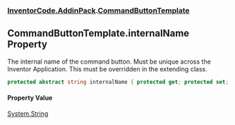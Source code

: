 ### [InventorCode\.AddinPack](InventorCode.AddinPack.md 'InventorCode\.AddinPack').[CommandButtonTemplate](InventorCode.AddinPack.CommandButtonTemplate.md 'InventorCode\.AddinPack\.CommandButtonTemplate')

## CommandButtonTemplate\.internalName Property

The internal name of the command button\.  Must be unique across the Inventor Application\. This must be overridden in the extending class\.

```csharp
protected abstract string internalName { protected get; protected set; }
```

#### Property Value
[System\.String](https://learn.microsoft.com/en-us/dotnet/api/system.string 'System\.String')